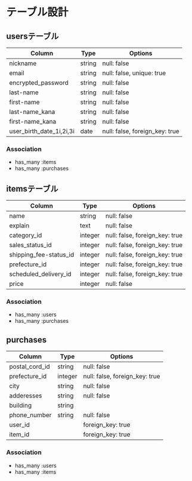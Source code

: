# テーブル設計

## usersテーブル

| Column                   | Type   | Options                        |
| ------------------------ | ------ | ------------------------------ |
| nickname                 | string | null: false                    |
| email                    | string | null: false, unique: true      |
| encrypted_password       | string | null: false                    |
| last-name                | string | null: false                    |
| first-name               | string | null: false                    |
| last-name_kana           | string | null: false                    |
| first-name_kana          | string | null: false                    |
| user_birth_date_1i,2i,3i | date   | null: false, foreign_key: true |

### Association

- has_many :items
- has_many :purchases

## itemsテーブル

| Column                  | Type    | Options                        |
| ----------------------- | ------- | ------------------------------ |
| name                    | string  | null: false                    |
| explain                 | text    | null: false                    |
| category_id             | integer | null: false, foreign_key: true |
| sales_status_id         | integer | null: false, foreign_key: true |
| shipping_fee-status_id  | integer | null: false, foreign_key: true |
| prefecture_id           | integer | null: false, foreign_key: true |
| scheduled_delivery_id   | integer | null: false, foreign_key: true |
| price                   | integer | null: false                    |

### Association

- has_many :users
- has_many :purchases

## purchases

| Column                  | Type    | Options                        |
| ----------------------- | ------- | ------------------------------ |
| postal_cord_id          | string  | null: false                    |
| prefecture_id           | integer | null: false, foreign_key: true |
| city                    | string  | null: false                    |
| adderesses              | string  | null: false                    |
| building                | string  |                                |
| phone_number            | string  | null: false                    |
| user_id                 |         | foreign_key: true              |
| item_id                 |         | foreign_key: true              |

### Association

- has_many :users
- has_many :items